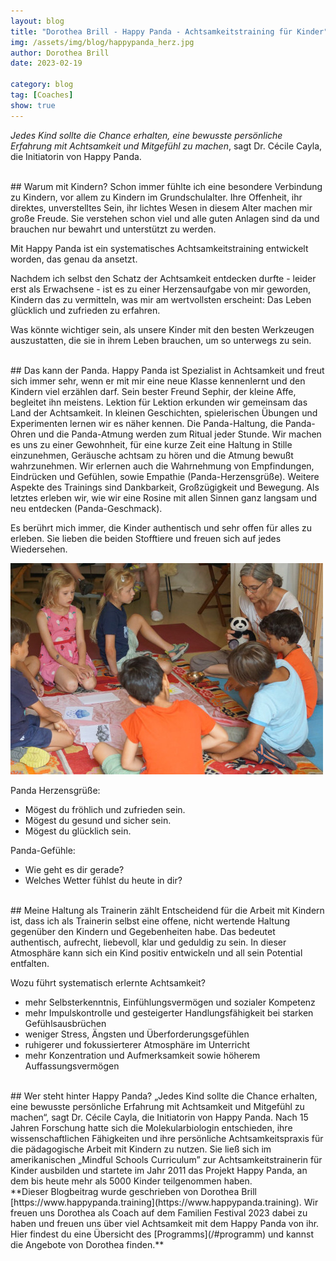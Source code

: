 ```yaml
---
layout: blog
title: "Dorothea Brill - Happy Panda - Achtsamkeitstraining für Kinder"
img: /assets/img/blog/happypanda_herz.jpg
author: Dorothea Brill
date: 2023-02-19

category: blog
tag: [Coaches]
show: true
---
```


*Jedes Kind sollte die Chance erhalten, eine bewusste persönliche Erfahrung mit Achtsamkeit und Mitgefühl zu machen*, sagt Dr. Cécile Cayla, die Initiatorin von Happy Panda.

<br>
## Warum mit Kindern?
Schon immer fühlte ich eine besondere Verbindung zu Kindern, vor allem zu Kindern im Grundschulalter. Ihre Offenheit, ihr direktes, unverstelltes Sein, ihr lichtes Wesen in diesem Alter machen mir große Freude. Sie verstehen schon viel und alle guten Anlagen sind da und brauchen nur bewahrt und unterstützt zu werden.

Mit Happy Panda ist ein systematisches Achtsamkeitstraining entwickelt worden, das genau da ansetzt.

Nachdem ich selbst den Schatz der Achtsamkeit entdecken durfte - leider erst als Erwachsene - ist es zu einer Herzensaufgabe von mir geworden, Kindern das zu vermitteln, was mir am wertvollsten erscheint: Das Leben glücklich und zufrieden zu erfahren.

Was könnte wichtiger sein, als unsere Kinder mit den besten Werkzeugen auszustatten, die sie in ihrem Leben brauchen, um so unterwegs zu sein.

<br>
## Das kann der Panda.
Happy Panda ist Spezialist in Achtsamkeit und freut sich immer sehr, wenn er mit mir eine neue Klasse kennenlernt und den Kindern viel erzählen darf. Sein bester Freund Sephir, der kleine Affe, begleitet ihn meistens. Lektion für Lektion erkunden wir gemeinsam das Land der Achtsamkeit. In kleinen Geschichten, spielerischen Übungen und Experimenten lernen wir es näher kennen. Die Panda-Haltung, die Panda-Ohren und die Panda-Atmung werden zum Ritual jeder Stunde. Wir machen es uns zu einer Gewohnheit, für eine kurze Zeit eine Haltung in Stille einzunehmen, Geräusche achtsam zu hören und die Atmung bewußt wahrzunehmen. Wir erlernen auch die Wahrnehmung von Empfindungen, Eindrücken und Gefühlen, sowie Empathie (Panda-Herzensgrüße). Weitere Aspekte des Trainings sind Dankbarkeit, Großzügigkeit und Bewegung. Als letztes erleben wir, wie wir eine Rosine mit allen Sinnen ganz langsam und neu entdecken (Panda-Geschmack).

Es berührt mich immer, die Kinder authentisch und sehr offen für alles zu erleben. Sie lieben die beiden Stofftiere und freuen sich auf jedes Wiedersehen.

![Happy Panda](/assets/img/blog/happypanda_epi.jpg)

Panda Herzensgrüße:
* Mögest du fröhlich und zufrieden sein.
* Mögest du gesund und sicher sein.
* Mögest du glücklich sein.

Panda-Gefühle:
* Wie geht es dir gerade?
* Welches Wetter fühlst du heute in dir?

<br>
## Meine Haltung als Trainerin zählt
Entscheidend für die Arbeit mit Kindern ist, dass ich als Trainerin selbst eine offene, nicht wertende Haltung gegenüber den Kindern und Gegebenheiten habe. Das bedeutet authentisch, aufrecht, liebevoll, klar und geduldig zu sein. In dieser Atmosphäre kann sich ein Kind positiv entwickeln und all sein Potential entfalten.

Wozu führt systematisch erlernte Achtsamkeit?
* mehr Selbsterkenntnis, Einfühlungsvermögen und sozialer Kompetenz
* mehr Impulskontrolle und gesteigerter Handlungsfähigkeit bei starken Gefühlsausbrüchen
* weniger Stress, Ängsten und Überforderungsgefühlen
* ruhigerer und fokussierterer Atmosphäre im Unterricht
* mehr Konzentration und Aufmerksamkeit sowie höherem Auffassungsvermögen

<br>
## Wer steht hinter Happy Panda?
„Jedes Kind sollte die Chance erhalten, eine bewusste persönliche Erfahrung mit Achtsamkeit und Mitgefühl zu machen“, sagt Dr. Cécile Cayla, die Initiatorin von Happy Panda. Nach 15 Jahren Forschung hatte sich die Molekularbiologin entschieden, ihre wissenschaftlichen Fähigkeiten und ihre persönliche Achtsamkeitspraxis für die pädagogische Arbeit mit Kindern zu nutzen. Sie ließ sich im amerikanischen „Mindful Schools Curriculum” zur Achtsamkeitstrainerin für Kinder ausbilden und startete im Jahr 2011 das Projekt Happy Panda, an dem bis heute mehr als 5000 Kinder teilgenommen haben.

<br>
**Dieser Blogbeitrag wurde geschrieben von Dorothea Brill [https://www.happypanda.training](https://www.happypanda.training). Wir freuen uns Dorothea als Coach auf dem Familien Festival 2023 dabei zu haben und freuen uns über viel Achtsamkeit mit dem Happy Panda von ihr. Hier findest du eine Übersicht des [Programms](/#programm) und kannst die Angebote von Dorothea finden.**
